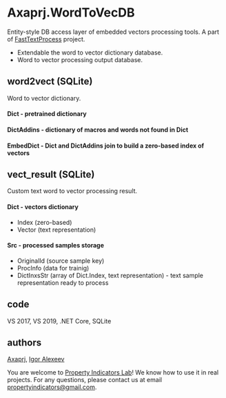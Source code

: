 # Axaprj.WordToVecDB
Entity-style DB access layer of embedded vectors processing tools. 
A part of [FastTextProcess](https://github.com/Axaprj/FastTextProcess) project.
- Extendable the word to vector dictionary database.
- Word to vector processing output database.

## word2vect (SQLite)
Word to vector dictionary.
#### Dict - pretrained dictionary
#### DictAddins - dictionary of macros and words not found in Dict
#### EmbedDict - Dict and DictAddins join to build a zero-based index of vectors

## vect_result (SQLite)
Custom text word to vector processing result.
#### Dict - vectors dictionary
- Index (zero-based)
- Vector (text representation)
#### Src - processed samples storage
- OriginalId (source sample key)
- ProcInfo (data for trainig)
- DictInxsStr (array of Dict.Index, text representation) - text sample representation ready to process 

## code
VS 2017, VS 2019, .NET Core, SQLite

## authors
[Axaprj](https://github.com/Axaprj), [Igor Alexeev](mailto:axaprj2000@yahoo.com) 

You are welcome to [Property Indicators Lab](https://propertyindicators.github.io/)! 
We know how to use it in real projects.
For any questions, please contact us at email propertyindicators@gmail.com.
